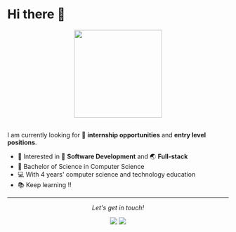# Hi there 👋


<p align="center">
  <img src="https://github.com/sunDay-code/sunDay-code/blob/master/imgs/learn.jpg" height=200>
  <br><br>
</p>

I am currently looking for 💼 **internship opportunities** and **entry level positions**.

- 🌟 Interested in 🔨 **Software Development** and 🌏 **Full-stack**
- 🎉 Bachelor of Science in Computer Science
- 💻 With 4 years' computer science and technology education
- 📚 Keep learning !!
<!-- - 📚 Plan to pursue a Master's degree in the future -->
<!-- - 🌱 Currently learning Python -->

<hr>

<p align="center">
    <i>Let's get in touch!</i>
    <p align="center">
    <a href= "https://www.linkedin.com/in/changkai/"><img src="https://img.icons8.com/material-outlined/30/000000/linkedin.png"/></a>
    <a href= "mailto:changkaiyuan0916@gmail.com"><img src="https://img.icons8.com/wired/30/000000/apple-mail.png"/></a>
<!--     <a href= "https://sunday-code.github.io/"><img src="https://img.icons8.com/windows/30/000000/portfolio.png"/></a> -->
    </p>
</p>











<!--
**sunDay-code/sunDay-code** is a ✨ _special_ ✨ repository because its `README.md` (this file) appears on your GitHub profile.

Here are some ideas to get you started:

- 🔭 I’m currently working on ...
- 🌱 I’m currently learning ...
- 👯 I’m looking to collaborate on ...
- 🤔 I’m looking for help with ...
- 💬 Ask me about ...
- 📫 How to reach me: ...
- 😄 Pronouns: ...
- ⚡ Fun fact: ...
-->
